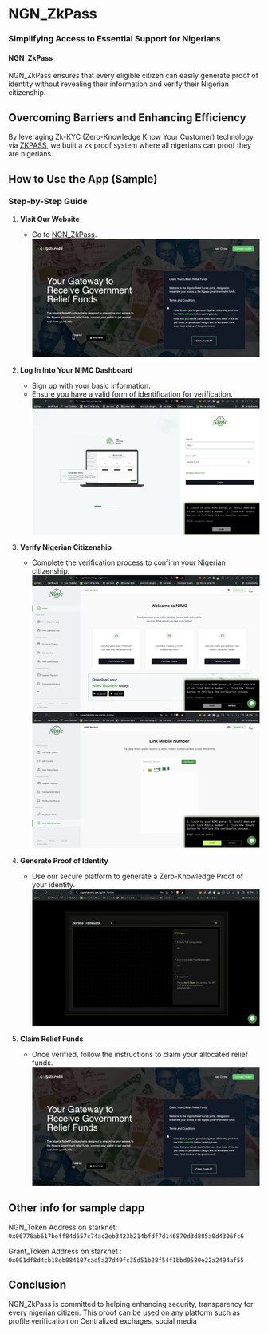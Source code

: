 # NGN_ZkPass

### Simplifying Access to Essential Support for Nigerians

#### NGN_ZkPass

 NGN_ZkPass ensures that every eligible citizen can easily generate proof of identity without revealing their information and verify their Nigerian citizenship.

## Overcoming Barriers and Enhancing Efficiency

 By leveraging Zk-KYC (Zero-Knowledge Know Your Customer) technology via [ZKPASS]("https://zkpass.org/"), we built a zk proof system where all nigerians can proof they are nigerians. 

## How to Use the App (Sample)

### Step-by-Step Guide

1. **Visit Our Website**

   - Go to [NGN_ZkPass](https://ngn-zk-fe.vercel.app/).
     ![Visit Website](1.webp)

2. **Log In Into Your NIMC Dashboard**

   - Sign up with your basic information.
   - Ensure you have a valid form of identification for verification.
     ![Log in to NIMC Account](2.webp)

3. **Verify Nigerian Citizenship**

   - Complete the verification process to confirm your Nigerian citizenship.
     ![Expected Front Page](3.webp)
     ![Clink on Link mobile Nunber](4.webp)

4. **Generate Proof of Identity**

   - Use our secure platform to generate a Zero-Knowledge Proof of your identity.
     ![Click on Start and and Generate Proof of Identity](5.webp)

5. **Claim Relief Funds**
   - Once verified, follow the instructions to claim your allocated relief funds.
     ![Claim Relief Funds](1.webp)

## Other info for sample dapp

NGN_Token Address on starknet: `0x06776ab617beff84d657c74ac2eb3423b214bfdf7d146870d3d885a0d4306fc6`

Grant_Token Address on starknet : `0x001df8d4cb18eb084107cad5a27d49fc35d51b28f54f1bbd9580e22a2494af55`

## Conclusion

NGN_ZkPass is committed to helping enhancing security, transparency for every nigerian citizen. This proof can be used on any platform such as profile verification on Centralized exchages, social media
